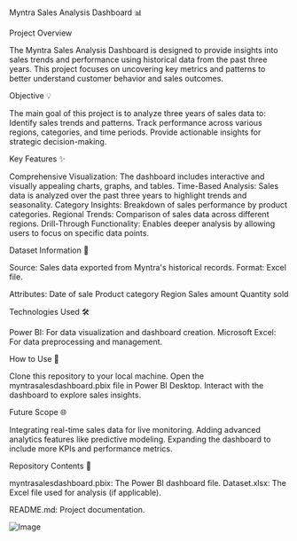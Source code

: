 Myntra Sales Analysis Dashboard 📊

Project Overview

The Myntra Sales Analysis Dashboard is designed to provide insights into sales trends and performance using historical data from the past three years. This project focuses on uncovering key metrics and patterns to better understand customer behavior and sales outcomes.

Objective 💡

The main goal of this project is to analyze three years of sales data to:
Identify sales trends and patterns.
Track performance across various regions, categories, and time periods.
Provide actionable insights for strategic decision-making.

Key Features ✨

Comprehensive Visualization: The dashboard includes interactive and visually appealing charts, graphs, and tables.
Time-Based Analysis: Sales data is analyzed over the past three years to highlight trends and seasonality.
Category Insights: Breakdown of sales performance by product categories.
Regional Trends: Comparison of sales data across different regions.
Drill-Through Functionality: Enables deeper analysis by allowing users to focus on specific data points.

Dataset Information 📃

Source: Sales data exported from Myntra's historical records.
Format: Excel file.

Attributes:
Date of sale
Product category
Region
Sales amount
Quantity sold

Technologies Used 🛠️

Power BI: For data visualization and dashboard creation.
Microsoft Excel: For data preprocessing and management.

How to Use 🔧

Clone this repository to your local machine.
Open the myntrasalesdashboard.pbix file in Power BI Desktop.
Interact with the dashboard to explore sales insights.

Future Scope 🌐

Integrating real-time sales data for live monitoring.
Adding advanced analytics features like predictive modeling.
Expanding the dashboard to include more KPIs and performance metrics.

Repository Contents 📂

myntrasalesdashboard.pbix: The Power BI dashboard file.
Dataset.xlsx: The Excel file used for analysis (if applicable).

README.md: Project documentation.

![Image](https://github.com/user-attachments/assets/c56c38ac-d7a1-45f4-9eda-7c71cbf0806b)
